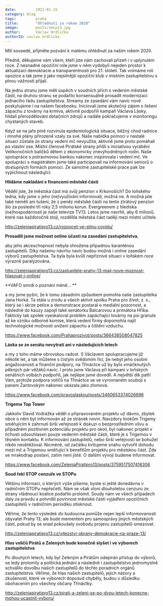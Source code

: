 ```yaml
---
date:         2021-01-15
category: blog
tags:         praha
title:        "Ohlédnutí za rokem 2020"
image:        posts/zmcp13.jpg
author:       Václav Hrdlička
authorId: vaclav.hrdlicka
---
```


Milí sousedé, přijměte pozvání k malému ohlédnutí za naším rokem 2020.

Předně, děkujeme vám všem, kteří jste nám zachovali přízeň i v uplynulém roce. Z nesnadné opoziční role jsme v něm vydobyli nejeden prostor k aktualizaci demokracie a transparentnosti pro 21. století. Tak vnímáme roli opozice a tak jsme ji jako nejsilnější opoziční klub v místním zastupitelstvu s plnou vážností přijali.

Na jednu stranu jsme měli úspěch v soudních přích s vedením městské části, na druhou stranu se podařilo konsensuálně prosadit modernizaci jednacího řádu zastupitelstva. Streamy ze zasedání vám navíc nově poskytujeme i na našem facebooku. Iniciovali jsme skutečný zájem o  řešení zápachu z továrny na krmiva, aktivně podpořili kampaň Václava Lásky, hlídali přerozdělování dotačních zdrojů a nadále pokračujeme v monitoringu chystaných staveb. 

Když se na jaře plně rozvinula epidemiologická situace, běžný chod radnice i mnohé plány přirozeně vzaly za své. Naše nabídka pomoci v nastalé situaci zůstala ze strany vedení mč nevyužita, aktivně jsme proto pomáhali po vlastní ose. Místní členové Pirátské strany přišli s iniciativou vyrábění Velikonočních balíčků dětem z ekonomicky znevýhodněných rodin. Naše spolupráce s potravinovou bankou nakonec inspirovala i vedení mč. Ve spolupráci s magistrátem jsme také participovali na informování seniorů o dostupných formách pomoci. Ze samotné zastupitelské práce pak lze vypíchnout následující:

**Hlídáme nakládání s financemi městské části**

Věděli jste, že městská část má svůj penzion v Krkonoších? Do loňského ledna, kdy jsme o jeho (ne)využívání informovali, možná ne. A možná jste také neměli ani tušení, že z peněz městské části na tento ztrátový penzion šlo za poslední tři roky 2,5 milionu korun. Evergreenem z hlediska (ne)hospodárnosti je naše televize TV13. Letos jsme navrhli, aby 6 milionů, které nas každoročně stojí, rozdělila městská část raději mezi místní učitele. 

http://zeleniapiratipro13.cz/rozpocet-ve-stinu-covidu/ 

 

**Prosadili jsme možnost online účasti na zasedání zastupitelstva**,

aby jeho akceschopnost nebyla ohrožena případnou karanténou zastupitelů. Díky našemu návrhu navíc budou možná i online zasedání výborů zastupitelstva. Ta byla byla kvůli nepříznivé situaci v loňském roce výrazně paralyzována. 

http://zeleniapiratipro13.cz/zastupitele-prahy-13-maji-nove-moznost-hlasovat-i-online/ 

 

**VAFO smrdí o poznání méně… **

a my jsme pyšní, že k tomu zásadním způsobem pomohla naše zastupitelka Jana Horká. Ta stála u zrodu a všech aktivit spolku Praha pro život, z. s., který se i skrze petice a demonstrace postaral o mediální pozornost, a následně do kauzy zapojil také senátorku Balcarovou a primátora Hřiba. Fakticky tak spolek vyeskaloval problém zapáchající továrny na psí granule až ke vzniku odborné komise, která vedení firmy dopomohla najít technologické možnosti snížení zápachu a čištění vzduchu. 

https://www.facebook.com/Prahaprozivot/posts/366438508047825   

 

**Láska se ze senátu nevytratí ani v následujících letech**    

a my z toho máme obrovskou radost. S Václavem spolupracujeme již několik let, a tak můžeme s čistým svědomím říci, že nebýt jeho osobní angažovanosti a finanční podpory, na Třináctce už by bylo vmáčknutých pěkných pár věžáků navíc. I proto jsme Václava při kampani v loňských senátních volbách podpořili, jak nejlépe jsme dovedli. A největší dík patří Vám, protože podpora voličů na Třináctce se ve vyrovnaném souboji s panem Žantovským nakonec ukázala jako zlomová. 

https://www.facebook.com/pravoslaskou/posts/3460653374026696 

 

**Trigema Top Tower**

Jakkoliv David Vodrážka věděl o připravovaném projektu už dávno, zbytek obce o něm byl informován až ze stránek novin. Navzdory krokům Trigemy směřujícím k zahrnutí širší veřejnosti k diskuzi o bezprostředním vlivu a případném pozitivním potenciálu projektu pro okolí, byl nakonec projekt v tichosti odsouhlasen pouze vedením městské části, které je s Trigemou v těsném kontaktu. K informování zastupitelů, nebo širší veřejnosti se bohužel nikdo neobtěžoval. Nicméně, od začátku kvitujeme snahu vytvořit dohodu mezi mč a Trigemou směřující k benefitům projektu pro městskou část. Zda se mrakodrap postaví, zatím není jisté. O dalším vývoji budeme informovat.

https://www.facebook.com/ZeleniaPiratipro13/posts/3759517507416306 

 

**Soud řekl STOP cenzuře ve STOPu**

Většinu informací, o kterých výše píšeme, byste si ještě donedávna v radničním STOPu nepřečetli. Nám se však vloni dlouholetou cenzuru ze strany vládnoucí koalice podařilo prolomit. Soudy nám ve všech případech daly za pravdu a potvrdili povinnost městské části vyjádření opozičních zastupitelů v radničním periodiku otisknout. 

Věříme, že tento výsledek do budoucna pomůže nejen lepší informovanosti obyvatel Prahy 13, ale bude mementem pro samosprávy jiných městských částí, pokud by se snad pokoušely svobodu projevu zastupitelů omezovat.   

http://zeleniapiratipro13.cz/vitezstvi-obrany-demokracie-na-praze-13/ 

 

**Hlas voličů Pirátů a Zelených bude konečně slyšet i ve výborech zastupitelstva**

Po dlouhých letech, kdy byl Zeleným a Pirátům odepírán přístup do výborů, se ledy prolomily a politická jednání a následně i zastupitelstvo jednomyslně schválilo dovolbu našich zastupitelů do těchto poradních orgánů  zastupitelstva. Věříme, že hlas našich zastupitelů, jejich názory a zkušenosti, které ve výborech doposud chyběly, budou v důsledku obohacením pro všechny občany Třináctky.

http://zeleniapiratipro13.cz/pirati-a-zeleni-se-po-dvou-letech-konecne-mohou-ucastnit-vyboru/ 
